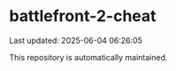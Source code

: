 # battlefront-2-cheat

Last updated: 2025-06-04 06:26:05

This repository is automatically maintained.
